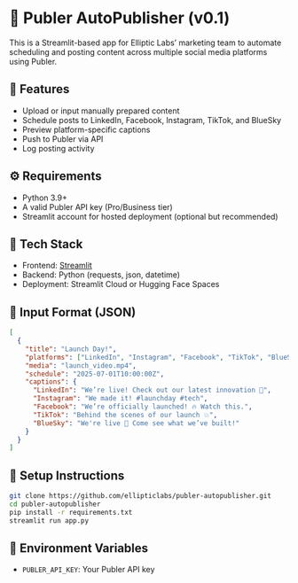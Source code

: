 
# 📣 Publer AutoPublisher (v0.1)

This is a Streamlit-based app for Elliptic Labs’ marketing team to automate scheduling and posting content across multiple social media platforms using Publer.

## 🚀 Features

- Upload or input manually prepared content
- Schedule posts to LinkedIn, Facebook, Instagram, TikTok, and BlueSky
- Preview platform-specific captions
- Push to Publer via API
- Log posting activity

## ⚙️ Requirements

- Python 3.9+
- A valid Publer API key (Pro/Business tier)
- Streamlit account for hosted deployment (optional but recommended)

## 🧰 Tech Stack

- Frontend: [Streamlit](https://streamlit.io)
- Backend: Python (requests, json, datetime)
- Deployment: Streamlit Cloud or Hugging Face Spaces

## 📄 Input Format (JSON)

```json
[
  {
    "title": "Launch Day!",
    "platforms": ["LinkedIn", "Instagram", "Facebook", "TikTok", "BlueSky"],
    "media": "launch_video.mp4",
    "schedule": "2025-07-01T10:00:00Z",
    "captions": {
      "LinkedIn": "We’re live! Check out our latest innovation 🚀",
      "Instagram": "We made it! #launchday #tech",
      "Facebook": "We’re officially launched! 🔥 Watch this.",
      "TikTok": "Behind the scenes of our launch 💥",
      "BlueSky": "We're live 🚨 Come see what we’ve built!"
    }
  }
]
```

## 🧪 Setup Instructions

```bash
git clone https://github.com/ellipticlabs/publer-autopublisher.git
cd publer-autopublisher
pip install -r requirements.txt
streamlit run app.py
```

## 🔐 Environment Variables

- `PUBLER_API_KEY`: Your Publer API key
